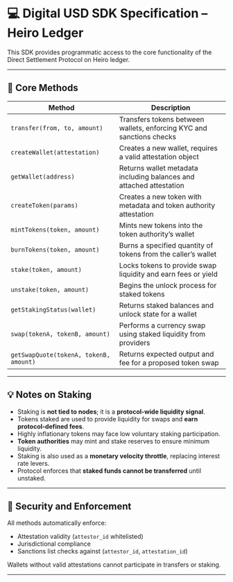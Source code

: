 
# 💻 Digital USD SDK Specification – Heiro Ledger

This SDK provides programmatic access to the core functionality of the Direct Settlement Protocol on Heiro ledger.

---

## 🔧 Core Methods

| Method | Description |
|--------|-------------|
| `transfer(from, to, amount)` | Transfers tokens between wallets, enforcing KYC and sanctions checks |
| `createWallet(attestation)` | Creates a new wallet, requires a valid attestation object |
| `getWallet(address)` | Returns wallet metadata including balances and attached attestation |
| `createToken(params)` | Creates a new token with metadata and token authority attestation |
| `mintTokens(token, amount)` | Mints new tokens into the token authority’s wallet |
| `burnTokens(token, amount)` | Burns a specified quantity of tokens from the caller’s wallet |
| `stake(token, amount)` | Locks tokens to provide swap liquidity and earn fees or yield |
| `unstake(token, amount)` | Begins the unlock process for staked tokens |
| `getStakingStatus(wallet)` | Returns staked balances and unlock state for a wallet |
| `swap(tokenA, tokenB, amount)` | Performs a currency swap using staked liquidity from providers |
| `getSwapQuote(tokenA, tokenB, amount)` | Returns expected output and fee for a proposed token swap |

---

## 💡 Notes on Staking

- Staking is **not tied to nodes**; it is a **protocol-wide liquidity signal**.
- Tokens staked are used to provide liquidity for swaps and **earn protocol-defined fees**.
- Highly inflationary tokens may face low voluntary staking participation.
- **Token authorities** may mint and stake reserves to ensure minimum liquidity.
- Staking is also used as a **monetary velocity throttle**, replacing interest rate levers.
- Protocol enforces that **staked funds cannot be transferred** until unstaked.

---

## 🔐 Security and Enforcement

All methods automatically enforce:
- Attestation validity (`attestor_id` whitelisted)
- Jurisdictional compliance
- Sanctions list checks against (`attestor_id`, `attestation_id`)

Wallets without valid attestations cannot participate in transfers or staking.

---

